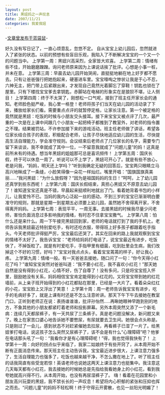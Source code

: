 ```yaml
---
layout: post
title: 黑妞妈之一声叹息
date: 2007/11/21
categories: 我爱我妞
---
```


-[文章曾发布于蓝袋鼠](http://landaishu.hi2net.com/home/blog_read.asp?id=4175&blogid=44314)-




好久没有写日记了，一直心烦意乱，忽悠不定。
自从宝宝上幼儿园后，忽然就进入了紧张的状态。以前的预想有些盲目乐观，我陷入了不断解决宝宝的一个又一个的问题当中。
上学第一周：黑妞兴高采烈，全家皆大欢喜。
 上学第二周：情绪有些不佳，开始磨磨蹭蹭。询问老师原来因为上课说话挨了批评。心想是小事一桩，并未在意。
 上学第三周：早晨去幼儿园开始哭闹，直挺挺地躺在地上好歹都不愿去。只有让爸爸强行把她抱起来，硬塞进车里。宝宝嚎啕之惨状让我是于心不忍，六神无主，把门带上后紧跟出来，才发现自己竟然光着脚忘了穿鞋！钥匙也锁在了屋里。只有下楼找宝宝爹去拿钥匙，赤脚站在电梯的形象实在是狼狈不堪，让人侧目！
 上学第四周：终于不太哭了，刚想松一口气呢，接到了班主任开家长会的通知。老师脸色挺严峻，我心里一格登！老师将孩子们当天在幼儿园的活动录了下来，播放给家长们看。需要重点点评的就暂停定格，让家长注意。第一个被定格的竟然就是黑妞：吃饭的时候与小朋友交头接耳。接下来宝宝又被点评了几次，最严重的一次是在上课中间跟几个小朋友一起把椅子都推到了教室外，对老师的指令置之不理。结果被罚站，不许参加接下来的游戏活动。班主任老师做了讲话，希望各位家长结合孩子的表现，积极配合老师，让孩子尽快地适应幼儿园的生活，尽快提高生活自理能力，学会准守规则。会议结束后老师点了几位家长的名字，需要专门留下来谈谈，我不幸就成了其中一位，一不留意我就成了“问题儿童”的妈！这真是前所未有的待遇。想当年黑妞的姐姐那可总是喜讯频传！
上学第五周：国庆长假，终于可以休息一周了。听说可以不上学了，黑妞可开心了。就是有些不放心，老是问我，“妈妈，明天还上学吗？”听到我确定无疑的回答后，宝宝两只眼睛立马高兴地眯成了一条缝，小脸笑得像一朵花一样灿烂。嘴里开唱：“国旗国旗真美丽……”我问黑妞：“为什么放假呀？“因为是祖国妈妈的生日！”呵呵，上了幼儿园还真学到些东西呢！
 上学第六周：国庆长假结束，真担心黑妞又不原意去幼儿园了！谁知道宝宝还真是不错，早晨起来挺顺利地就出了门。看着她背着书包的小样儿，让我爱怜不已。当妈的我内心泛起一丝的感动，不到三岁的宝宝已渐渐明白要准守的规则，那就是星期一到星期五必须要上幼儿园，虽然她不舍得离开家，不舍得离开妈妈。
 上学第七周：表现平平，一周无事。去接黑妞的时候我尽量少问老师，害怕负面消息过多影响我的情绪，有时忍不住拿宝宝撒气。
 上学第八周：怕什么还是来什么。周一下午接完黑妞回到家，老师的电话就打到了我的手机上。老师告诉我黑妞最近特别爱吃手，有时还吃衣服，带得班上好多孩子都跟着吃手指头。今天老师批评得挺严厉，宝宝最后还哭了。其实在回来的路上我就观察到宝宝的情绪不太好了。我告诉宝宝：“老师给妈妈打电话了，说宝宝最近有进步，吃饭快了，不掉饭粒了。就是有时爱吃手，手指甲里有细菌，吃到肚里会生病，我们改掉这个不好的习惯，好吗？”宝宝对我点点头，看着宝宝蔫蔫的样子，好让我心疼。
 上学第九周：情绪一般。有一天爸爸去接她，随口问了一句：“你今天得小红花了吗？”谁知宝宝突然对爸爸叫道：“我不要小红花，我不喜欢小红花！”那天她自然是没有得到小红花，心情不好，伤了自尊了！没有多问，只是将宝宝揽入怀里，鼓励她没有关系，妈妈相信宝宝肯定能得到小红花的。又将宝宝带到她的红花墙前，从上亲子班开始得到的小红花都贴在那里，已经是一大片了。看着朵朵红红的小花，宝宝脸上又浮出了笑意！
 上学第十周：周一老师告诉我宝宝有进步，吃手的毛病好多了，就是上课有时还是不怎么注意听讲。那天下午下午去接她在教室门口，正听到老师正在说：表扬谁谁谁，批评孙怡然…..再瞅她眼神早跑到别的地方，不象其他的小朋友都紧盯着老师和投影屏幕。另外本周突然又添了一个新毛病：连续几天都尿裤子，有一天共尿了三条裤子。真是老问题没解决，新问题又来了。晚上在家苦口婆心地告诉她不要憋尿，有尿就要去卫生间。她很会点头称是。只是刚过了一会儿，感到状态不对赶紧催她去拉尿，再看裤子已湿了一片了。给黑妞爹打电话，说这孩子怎么突然又尿裤子了，该不会是有什么“心理障碍”吧？他爹在电话那头吼了一句：“我看你才是有心理障碍呢！”得，我也觉得我快有了！
 上学第十一周：向好的拐点似乎来临了，我家二姑娘终于有些开窍了，从本周开始不断有正面消息传来。那天班主任主动告诉我，宝宝最近进步很大，上课注意力强多了，生活自理能力也强多了，吃饭也越来越干净，不怎么撒在地上了。听了班主任的话我简直有些受宠若惊！英语老师也说她这两天上课注意力也挺集中。我注意这几天每天都有小红花，我去接她的时候她总是先指给我看她身上的小红花，看到我夸她就高兴得不行。从本周开始，也没有再尿湿裤子了。
嗨！看着在花园里和小朋友高兴玩耍的黑妞，我不禁长长的一声叹息！希望将内心积郁的紧张和压抑也挥之而去。“问题儿童”的妈妈不轻松啊！终于守得云开雾散，也见一丝阳光明媚了！
